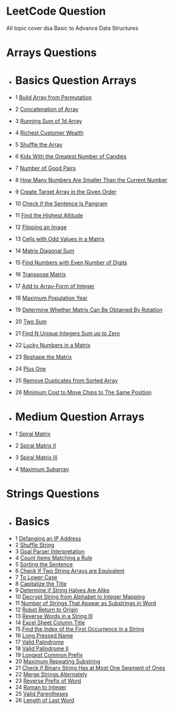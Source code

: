 # LeetCode Question
All topic cover dsa
Basic to Advance Data Structures

# Arrays  Questions
- # Basics Question Arrays
- 1 [Build Array from Permutation](https://leetcode.com/problems/build-array-from-permutation/)
- 2 [ Concatenation of Array](https://leetcode.com/problems/concatenation-of-array/description/)
- 3 [ Running Sum of 1d Array](https://leetcode.com/problems/running-sum-of-1d-array/description/)
- 4 [Richest Customer Wealth](https://leetcode.com/problems/richest-customer-wealth/description/)
- 5 [Shuffle the Array](https://leetcode.com/problems/shuffle-the-array/)
- 6 [Kids With the Greatest Number of Candies](https://leetcode.com/problems/kids-with-the-greatest-number-of-candies/description/)
- 7 [Number of Good Pairs](https://leetcode.com/problems/number-of-good-pairs/description/)
- 8 [How Many Numbers Are Smaller Than the Current Number](https://leetcode.com/problems/how-many-numbers-are-smaller-than-the-current-number/description/)
- 9 [Create Target Array in the Given Order](https://leetcode.com/problems/create-target-array-in-the-given-order/)
- 10 [Check if the Sentence Is Pangram](https://leetcode.com/problems/check-if-the-sentence-is-pangram/)
- 11 [Find the Highest Altitude](https://leetcode.com/problems/find-the-highest-altitude/)
- 12 [Flipping an Image](https://leetcode.com/problems/flipping-an-image/)
- 13 [Cells with Odd Values in a Matrix](https://leetcode.com/problems/cells-with-odd-values-in-a-matrix/)
- 14 [Matrix Diagonal Sum](https://leetcode.com/problems/matrix-diagonal-sum/)
- 15 [Find Numbers with Even Number of Digits](https://leetcode.com/problems/find-numbers-with-even-number-of-digits/)
- 16 [Transpose Matrix](https://leetcode.com/problems/transpose-matrix/description/)
- 17 [Add to Array-Form of Integer](https://leetcode.com/problems/add-to-array-form-of-integer/)
- 18 [Maximum Population Year](https://leetcode.com/problems/maximum-population-year/description/)
- 19 [Determine Whether Matrix Can Be Obtained By Rotation](https://leetcode.com/problems/determine-whether-matrix-can-be-obtained-by-rotation/)
- 20 [Two Sum](https://leetcode.com/problems/two-sum/)
- 21 [Find N Unique Integers Sum up to Zero](https://leetcode.com/problems/find-n-unique-integers-sum-up-to-zero/description/)
- 22 [Lucky Numbers in a Matrix](https://leetcode.com/problems/lucky-numbers-in-a-matrix/)
- 23 [Reshape the Matrix](https://leetcode.com/problems/reshape-the-matrix/)
- 24 [Plus One](https://leetcode.com/problems/plus-one/description/)
- 25 [Remove Duplicates from Sorted Array](https://leetcode.com/problems/remove-duplicates-from-sorted-array/)
- 26 [Minimum Cost to Move Chips to The Same Position](https://leetcode.com/problems/minimum-cost-to-move-chips-to-the-same-position/description/)

- # Medium Question Arrays
- 1 [Spiral Matrix](https://leetcode.com/problems/spiral-matrix/description/)
- 2 [Spiral Matrix II](https://leetcode.com/problems/spiral-matrix-ii/description/)
- 3 [Spiral Matrix III](https://leetcode.com/problems/spiral-matrix-iii/description/)
- 4 [Maximum Subarray](https://leetcode.com/problems/maximum-subarray/description/)


# Strings  Questions
- # Basics
- 1 [Defanging an IP Address](https://leetcode.com/problems/defanging-an-ip-address/)
- 2 [Shuffle String](https://leetcode.com/problems/shuffle-string/description/)
- 3 [Goal Parser Interpretation](https://leetcode.com/problems/goal-parser-interpretation/description/)
- 4 [Count Items Matching a Rule](https://leetcode.com/problems/count-items-matching-a-rule/description/)
- 5 [Sorting the Sentence](https://leetcode.com/problems/sorting-the-sentence/description/)
- 6 [Check If Two String Arrays are Equivalent](https://leetcode.com/problems/check-if-two-string-arrays-are-equivalent/description/)
- 7 [To Lower Case](https://leetcode.com/problems/to-lower-case/description/)
- 8 [Capitalize the Title](https://leetcode.com/problems/capitalize-the-title/description/)
- 9 [Determine if String Halves Are Alike](https://leetcode.com/problems/determine-if-string-halves-are-alike/description/)
- 10 [Decrypt String from Alphabet to Integer Mapping](https://leetcode.com/problems/decrypt-string-from-alphabet-to-integer-mapping/)
- 11 [Number of Strings That Appear as Substrings in Word](https://leetcode.com/problems/number-of-strings-that-appear-as-substrings-in-word/)
- 12 [Robot Return to Origin](https://leetcode.com/problems/robot-return-to-origin/)
- 13 [Reverse Words in a String III](https://leetcode.com/problems/reverse-words-in-a-string-iii/)
- 14 [Excel Sheet Column Title](https://leetcode.com/problems/excel-sheet-column-title/)
- 15 [Find the Index of the First Occurrence in a String](https://leetcode.com/problems/find-the-index-of-the-first-occurrence-in-a-string/description/)
- 16 [Long Pressed Name](https://leetcode.com/problems/long-pressed-name/)
- 17 [Valid Palindrome](https://leetcode.com/problems/valid-palindrome/description/)
- 18 [Valid Palindrome II](https://leetcode.com/problems/valid-palindrome-ii/description/)
- 19 [Longest Common Prefix](https://leetcode.com/problems/longest-common-prefix/)
- 20 [Maximum Repeating Substring](https://leetcode.com/problems/maximum-repeating-substring/description/)
- 21 [Check if Binary String Has at Most One Segment of Ones](https://leetcode.com/problems/check-if-binary-string-has-at-most-one-segment-of-ones/description/)
- 22 [Merge Strings Alternately](https://leetcode.com/problems/merge-strings-alternately/)
- 23 [Reverse Prefix of Word](https://leetcode.com/problems/reverse-prefix-of-word/)
- 24 [Roman to Integer](https://leetcode.com/problems/roman-to-integer/)
- 25 [Valid Parentheses](https://leetcode.com/problems/valid-parentheses/)
- 26 [Length of Last Word](https://leetcode.com/problems/length-of-last-word/)


